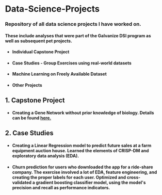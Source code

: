 # Data-Science-Projects
### Repository of all data science projects I have worked on.
#### These include analyses that were part of the Galvanize DSI program as well as subsequent pet projects.

* #### Individual Capstone Project
* #### Case Studies - Group Exercises using real-world datasets
* #### Machine Learning on Freely Available Dataset
* #### Other Projects

## 1. Capstone Project
* #### Creating a Gene Network without prior knowledge of biology.  Details can be found [here.](https://github.com/pineda-vv/Creating-gene-networks-using-NLP)

## 2. Case Studies
* #### Creating a Linear Regression model to predict future sales at a farm equipment auction house.  Learned the elements of CRISP-DM and exploratory data analysis (EDA).
* #### Churn prediction for users who downloaded the app for a ride-share company.  The exercise involved a lot of EDA, feature engineering, and creating the proper labels for each user.  Optimized and cross-validated a gradient boosting classifier model, using the model's precision and recall as performance indicators.  
